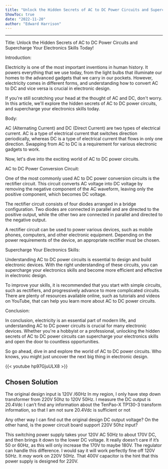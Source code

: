 ```yaml
---
title: "Unlock the Hidden Secrets of AC to DC Power Circuits and Supercharge Your Electronics Skills Today!"
ShowToc: true 
date: "2022-11-20"
author: "Edward Harrison"
---
```

*****
Title: Unlock the Hidden Secrets of AC to DC Power Circuits and Supercharge Your Electronics Skills Today!

Introduction:

Electricity is one of the most important inventions in human history. It powers everything that we use today, from the light bulbs that illuminate our homes to the advanced gadgets that we carry in our pockets. However, electricity comes in different forms, and understanding how to convert AC to DC and vice versa is crucial in electronic design.

If you're still scratching your head at the thought of AC and DC, don't worry. In this article, we'll explore the hidden secrets of AC to DC power circuits, and supercharge your electronics skills today.

Body:

AC (Alternating Current) and DC (Direct Current) are two types of electrical current. AC is a type of electrical current that switches direction periodically, whereas DC is a type of electrical current that flows in only one direction. Swapping from AC to DC is a requirement for various electronic gadgets to work.

Now, let's dive into the exciting world of AC to DC power circuits.

AC to DC Power Conversion Circuit:

One of the most commonly used AC to DC power conversion circuits is the rectifier circuit. This circuit converts AC voltage into DC voltage by removing the negative component of the AC waveform, leaving only the positive component, which becomes DC voltage.

The rectifier circuit consists of four diodes arranged in a bridge configuration. Two diodes are connected in parallel and are directed to the positive output, while the other two are connected in parallel and directed to the negative output.

A rectifier circuit can be used to power various devices, such as mobile phones, computers, and other electronic equipment. Depending on the power requirements of the device, an appropriate rectifier must be chosen.

Supercharge Your Electronics Skills:

Understanding AC to DC power circuits is essential to design and build electronic devices. With the right understanding of these circuits, you can supercharge your electronics skills and become more efficient and effective in electronic design.

To improve your skills, it is recommended that you start with simple circuits, such as rectifiers, and progressively advance to more complicated circuits. There are plenty of resources available online, such as tutorials and videos on YouTube, that can help you learn more about AC to DC power circuits.

Conclusion:

In conclusion, electricity is an essential part of modern life, and understanding AC to DC power circuits is crucial for many electronic devices. Whether you're a hobbyist or a professional, unlocking the hidden secrets of AC to DC power circuits can supercharge your electronics skills and open the door to countless opportunities.

So go ahead, dive in and explore the world of AC to DC power circuits. Who knows, you might just uncover the next big thing in electronic design.

{{< youtube hp97GjuULX8 >}} 



## Chosen Solution
 The original design input is 120V /60Hz
In my region, I only have step down transformer from 220V 50hz to 120V  50Hz.
I measure the DC output is 20.4Vdc
I can’t find any information about the TenPao-X  TP130-3 transform information, so that I am not sure 20.4Vdc is sufficient or not

Any other way I can find out the original design DC output voltage?
On the other hand, is the power circuit board support 220V 50hz input?

 This switching power supply takes your 120V AC 50Hz to about 170V DC, and then brings it down to the lower DC voltage.  It really doesn’t care if it’s 50 or 60Hz, as this will only increase the  170V to maybe 180V.  The regulator can handle this difference.
I would say it will work perfectly fine off 120V 50Hz.
It *may* work on 220V 50Hz.  That 400V capacitor is the hint that this power supply is designed for 220V.




